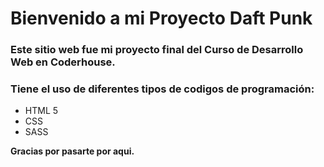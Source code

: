 # Bienvenido a mi Proyecto Daft Punk

### Este sitio web fue mi proyecto final del Curso de Desarrollo Web en Coderhouse.

### Tiene el uso de diferentes tipos de codigos de programación:
* HTML 5
* CSS
* SASS

**Gracias por pasarte por aqui.**